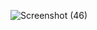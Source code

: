 ![Screenshot (46)](https://github.com/user-attachments/assets/545130c3-145e-45d0-aaa5-db9bf7347e94)


